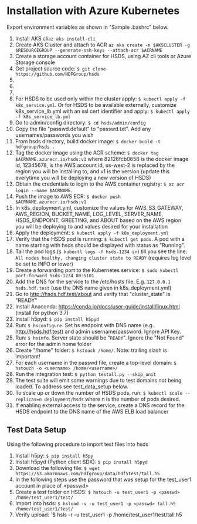 Installation with Azure Kubernetes
============================

Export environment variables as shown in "Sample .bashrc" below.

1. Install AKS cli`az aks install-cli`
2. Create AKS Cluster and attach to ACR `az aks create -n $AKSCLUSTER -g $RESOURCEGROUP --generate-ssh-keys --attach-acr $ACRNAME`
3. Create a storage account container for HSDS, using AZ cli tools or Azure Storage console
4. Get project source code: `$ git clone https://github.com/HDFGroup/hsds`
5. 
6. 
7. 
8. For HSDS to be used only within the cluster apply: `$ kubectl apply -f k8s_service.yml`.  Or for HSDS to be available externally, customize k8s_service_lb.yml with an ssl cert identifier and apply: `$ kubectl apply -f k8s_service_lb.yml`
9. Go to admin/config directory: `$ cd hsds/admin/config`
10. Copy the file "passwd.default" to "passwd.txt".  Add any usernames/passwords you wish
11. From hsds directory, build docker image:  `$ docker build -t hdfgroup/hsds .`
12. Tag the docker image using the ACR scheme: `$ docker tag $ACRNAME.azurecr.io/hsds:v1`  where 82126fcb0658 is the docker image id, 12345678, is the AWS account id, us-west-2 is replaced by the region you will be installing to, and v1 is the version (update this everytime you will be deploying a new version of HSDS)
13. Obtain the credentials to login to the AWS container registry: `$ az acr login --name $ACRNAME`.
14. Push the image to AWS ECR: `$ docker push $ACRNAME.azurecr.io/hsds:v1`
15. In k8s_deployment.yml, customize the values for AWS_S3_GATEWAY, AWS_REGION, BUCKET_NAME, LOG_LEVEL, SERVER_NAME, HSDS_ENDPOINT, GREETING, and ABOUT based on the AWS region you will be deploying to and values desired for your installation
16. Apply the deployment: `$ kubectl apply -f k8s_deployment.yml`
17. Verify that the HSDS pod is running: `$ kubectl get pods`.  A pod with a name starting with hsds should be displayed with status as "Running".
18. Tail the pod logs (`$ kubectl logs -f hsds-1234 sn`) till you see the line: `All nodes healthy, changing cluster state to READY` (requires log level be set to INFO or lower)
19. Create a forwarding port to the Kubernetes service: `$ sudo kubectl port-forward hsds-1234 80:5101`
20. Add the DNS for the service to the /etc/hosts file.  E.g. `127.0.0.1  hsds.hdf.test` (use the DNS name given in k8s_deployment.yml)
21. Go to <http://hsds.hdf.test/about> and verify that "cluster_state" is "READY"
22. Install Anaconda: <https://conda.io/docs/user-guide/install/linux.html>  (install for python 3.7)
23. Install h5pyd: `$ pip install h5pyd`
24. Run: `$ hsconfigure`.  Set hs endpoint with DNS name (e.g. <http://hsds.hdf.test>) and admin username/password.  Ignore API Key.
25. Run: `$ hsinfo`.  Server state should be "`READY`".  Ignore the "Not Found" error for the admin home folder
26. Create "/home" folder: `$ hstouch /home/`.  Note: trailing slash is important!
27. For each username in the passwd file, create a top-level domain: `$ hstouch -o <username> /home/<username>/`
28. Run the integration test: `$ python testall.py --skip_unit`
29. The test suite will emit some warnings due to test domains not being loaded.  To address see test_data_setup below.
30. To scale up or down the number of HSDS pods, run: `$ kubectl scale --replicas=n deployment/hsds` where n is the number of pods desired.
31. If enabling external access to the service, create a DNS record for the HSDS endpoint to the DNS name of the AWS ELB load balancer


Test Data Setup
---------------

Using the following procedure to import test files into hsds

1. Install h5py: `$ pip install h5py`
2. Install h5pyd (Python client SDK): `$ pip install h5pyd`
3. Download the following file: `$ wget https://s3.amazonaws.com/hdfgroup/data/hdf5test/tall.h5`
4. In the following steps use the password that was setup for the test_user1 account in place of \<passwd\>
5. Create a test folder on HSDS: `$ hstouch -u test_user1 -p <passwd> /home/test_user1/test/` 
6. Import into hsds: `$ hsload -v -u test_user1 -p <passwd> tall.h5 /home/test_user1/test/`
7. Verify upload: `$ hsls -r -u test_user1 -p <passwd> /home/test_user1/test/tall.h5

